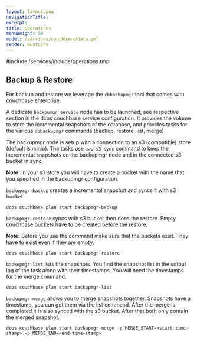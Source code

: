 ```yaml
---
layout: layout.pug
navigationTitle:
excerpt:
title: Operations
menuWeight: 30
model: /services/couchbase/data.yml
render: mustache
---
```


#include /services/include/operations.tmpl

## Backup & Restore

For backup and restore we leverage the `cbbackupmgr` tool that comes with couchbase enterprise.

A dedicate `backpumgr service` node has to be launched, see respective section in the dcos couchbase service configuration. It provides the volume to store the incremental snapshots of the database, and provides tasks for the various `cbbackupmgr` commands (backup, restore, list, merge)

The backupmgr node is setup with a connection to an s3 (compatible) store (default is minio). The tasks use `aws s3 sync` command to keep the incremental snapshots on the backupmgr node and in the connected s3 bucket in sync.

**Note:** In your s3 store you will have to create a bucket with the name that you specified in the backupmgr configuration.

`backupmgr-backup` creates a incremental snapshot and syncs it with s3 bucket.

```
dcos couchbase plan start backupmgr-backup
```

`backupmgr-restore` syncs with s3 bucket then does the restore. Empty couchbase buckets have to be created before the restore.

**Note:** Before you use the command make sure that the buckets exist. They have to exist even if they are empty.

```
dcos couchbase plan start backupmgr-restore
```

`backupmgr-list` lists the snapshots. You find the snapshot list in the sdtout log of the task along with their timestamps. You will need the timestamps for the merge command.

```
dcos couchbase plan start backupmgr-list
```

`backupmgr-merge` allows you to merge snapshots together. Snapshots have a timestamp, you can get them via the list command. After the merge is completed it is also synced with the s3 bucket. After that both only contain the merged snapshot.

```
dcos couchbase plan start backupmgr-merge -p MERGE_START=<start-time-stamp> -p MERGE_END=<end-time-stamp>
```
